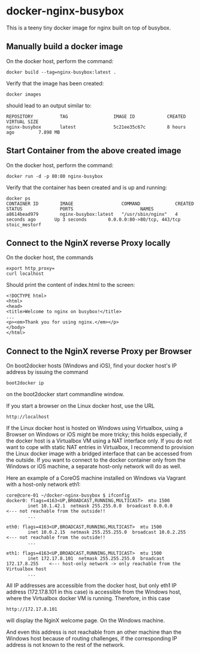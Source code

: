 docker-nginx-busybox
====================

This is a teeny tiny docker image for nginx built on top of busybox.

Manually build a docker image
-----------------------------
On the docker host, perform the command:

    docker build --tag=nginx-busybox:latest .

Verify that the image has been created:

    docker images
    
should lead to an output similar to:

    REPOSITORY          TAG                 IMAGE ID            CREATED             VIRTUAL SIZE
    nginx-busybox       latest              5c21ee35c67c        8 hours ago         7.898 MB

Start Container from the above created image
--------------------------------------------
On the docker host, perform the command:

    docker run -d -p 80:80 nginx-busybox

Verify that the container has been created and is up and running:

    docker ps
    CONTAINER ID        IMAGE                  COMMAND             CREATED             STATUS              PORTS                         NAMES
    a8614bead979        nginx-busybox:latest   "/usr/sbin/nginx"   4 seconds ago       Up 3 seconds        0.0.0.0:80->80/tcp, 443/tcp   stoic_mestorf

Connect to the NginX reverse Proxy locally
------------------------------------------
On the docker host, the commands

    export http_proxy=
    curl localhost
    
Should print the content of index.html to the screen:

    <!DOCTYPE html>
    <html>
    <head>
    <title>Welcome to nginx on busybox!</title>
    ...
    <p><em>Thank you for using nginx.</em></p>
    </body>
    </html>

Connect to the NginX reverse Proxy per Browser
----------------------------------------------
On boot2docker hosts (Windows and iOS), find your docker host's IP address by issuing the command 
    
    boot2docker ip
     
on the boot2docker start commandline window.

If you start a browser on the Linux docker host, use the URL 

    http://localhost

If the Linux docker host is hosted on Windows using Virtualbox, using a Browser on Windows or iOS might be more tricky; this holds especially, if the docker host is a Virtualbox VM using a NAT interface only. If you do not want to cope with static NAT entries in Virtualbox, I recommend to provision the Linux docker image with a bridged interface that can be accessed from the outside. If you want to connect to the docker container only from the Windows or iOS machine, a separate host-only network will do as well.

Here an example of a CoreOS machine installed on Windows via Vagrant with a host-only network eth1:

    core@core-01 ~/docker-nginx-busybox $ ifconfig
    docker0: flags=4163<UP,BROADCAST,RUNNING,MULTICAST>  mtu 1500
            inet 10.1.42.1  netmask 255.255.0.0  broadcast 0.0.0.0              <--- not reachable from the outside!!
            ...
    
    eth0: flags=4163<UP,BROADCAST,RUNNING,MULTICAST>  mtu 1500
            inet 10.0.2.15  netmask 255.255.255.0  broadcast 10.0.2.255         <--- not reachable from the outside!!
            ...
    
    eth1: flags=4163<UP,BROADCAST,RUNNING,MULTICAST>  mtu 1500
            inet 172.17.8.101  netmask 255.255.255.0  broadcast 172.17.8.255    <--- host-only network -> only reachable from the Virtualbox host
            ...

All IP addresses are accessible from the docker host, but only eth1 IP address (172.17.8.101 in this case) is accessible from the Windows host, where the Virtualbox docker VM is running. Therefore, in this case

    http://172.17.8.101

will display the NginX welcome page. On the Windows machine.

And even this address is not reachable from an other machine than the Windows host because of routing challenges, if the corresponding IP address is not known to the rest of the network.
